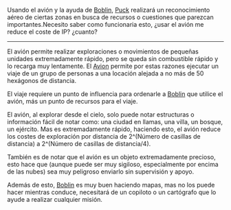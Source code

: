 Usando el avión y la ayuda de [Boblin](../../../!EVENTOS/NPC´s/Boblin.md), [Puck](Puck.md) realizará un reconocimiento aéreo de ciertas zonas en busca de recursos o cuestiones que parezcan importantes.Necesito saber como funcionaria esto, ¿usar el avión me reduce el coste de IP? ¿cuanto?

---

El avión permite realizar exploraciones o movimientos de pequeñas unidades extremadamente rápido, pero se queda sin combustible rápido y lo recarga muy lentamente. El [Avion](../../../../../Nova%20Spes/Recursos%20especiales%20y%20Assets%20del%20reino/Avion.md) permite por estas razones ejecutar un viaje de un grupo de personas a una locación alejada a no más de 50 hexágonos de distancia.

El viaje requiere un punto de influencia para ordenarle a [Boblin](../../../!EVENTOS/NPC´s/Boblin.md) que utilice el avión, más un punto de recursos para el viaje.

El avión, al explorar desde el cielo, solo puede notar estructuras o información fácil de notar como: una ciudad en llamas, una villa, un bosque, un ejército. Mas es extremadamente rápido, haciendo esto, el avión reduce los costes de exploración por distancia de 2^(Número de casillas de distancia) a 2^(Número de casillas de distancia/4).

También es de notar que el avión es un objeto extremadamente precioso, esto hace que (aunque puede ser muy sigiloso, especialmente por encima de las nubes) sea muy peligroso enviarlo sin supervisión y apoyo. 

Además de esto, [Boblin](../../../!EVENTOS/NPC´s/Boblin.md) es muy buen haciendo mapas, mas no los puede hacer mientras conduce, necesitará de un copiloto o un cartógrafo que lo ayude a realizar cualquier misión.
